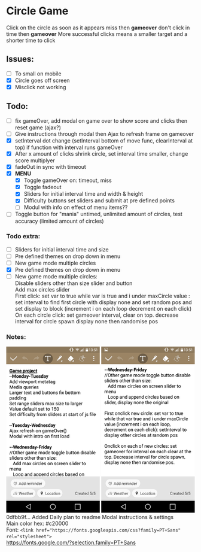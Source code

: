 # Circle Game
Click on the circle as soon as it appears miss then **gameover** don't click in time then **gameover**
More successful clicks means a smaller target and a shorter time to click

## Issues:
- [ ] To small on mobile
- [x] Circle goes off screen
- [x] Misclick not working

## Todo:
- [ ] fix gameOver, add modal on game over to show score and clicks then reset game (ajax?)
- [ ] Give instructions through modal then Ajax to refresh frame on gameover
- [x] setInterval dot change (setInterval bottom of move func, clearInterval at top) if function with interval runs gameOver
- [x] After x amount of clicks shrink circle, set interval time smaller, change score multiplyer
- [x] fadeOut in sync with timeout
- [x] **MENU** <br>
    - [x] Toggle gameOver on: timeout, miss
    - [x] Toggle fadeout
    - [x] Sliders for initial interval time and width & height
    - [x] Difficulty buttons set sliders and submit at pre defined points
    - [ ] Modul with info on effect of menu items??
- [ ] Toggle button for "mania" untimed, unlimited amount of circles, test accuracy (limited amount of circles)
### Todo extra:
- [ ] Sliders for initial interval time and size
- [ ] Pre defined themes on drop down in menu
- [ ] New game mode multiple circles
- [x] Pre defined themes on drop down in menu
- [ ] New game mode multiple circles: <br>
    Disable sliders other than size slider and button  <br>
    Add max circles slider  <br>
    First click: set var to true while var is true and i under maxCircle value : set interval to  find first circle with display none and  set random pos and set display to block
    (increment i on each loop decrement on each click)<br>
    On each circle click: set gameover interval, clear on top. decrease interval for circle spawn display none then randomise pos

### Notes:
![Image of phone notes](Notes/phonenotes.png)
![Image of phone notes2](Notes/phonenotes2.png)<br>
0dfbb9f... Added Daily plan to readme
Modal instructions & settings <br>
Main color hex: #c20000 <br>
Font: ```<link href="https://fonts.googleapis.com/css?family=PT+Sans" rel="stylesheet">``` <br>
https://fonts.google.com/?selection.family=PT+Sans
